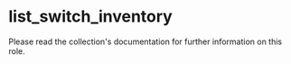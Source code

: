 # list_switch_inventory

Please read the collection's documentation for further information on this role. 
